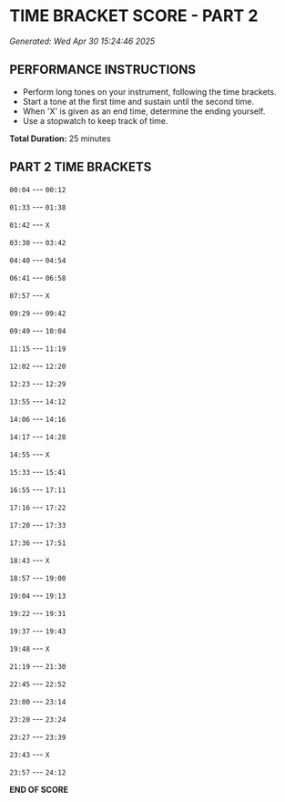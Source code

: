 # TIME BRACKET SCORE - PART 2
*Generated: Wed Apr 30 15:24:46 2025*

## PERFORMANCE INSTRUCTIONS
- Perform long tones on your instrument, following the time brackets.
- Start a tone at the first time and sustain until the second time.
- When 'X' is given as an end time, determine the ending yourself.
- Use a stopwatch to keep track of time.

**Total Duration:** 25 minutes

## PART 2 TIME BRACKETS

`00:04` --- `00:12`

`01:33` --- `01:38`

`01:42` --- `X`

`03:30` --- `03:42`

`04:40` --- `04:54`

`06:41` --- `06:58`

`07:57` --- `X`

`09:29` --- `09:42`

`09:49` --- `10:04`

`11:15` --- `11:19`

`12:02` --- `12:20`

`12:23` --- `12:29`

`13:55` --- `14:12`

`14:06` --- `14:16`

`14:17` --- `14:28`

`14:55` --- `X`

`15:33` --- `15:41`

`16:55` --- `17:11`

`17:16` --- `17:22`

`17:20` --- `17:33`

`17:36` --- `17:51`

`18:43` --- `X`

`18:57` --- `19:00`

`19:04` --- `19:13`

`19:22` --- `19:31`

`19:37` --- `19:43`

`19:48` --- `X`

`21:19` --- `21:30`

`22:45` --- `22:52`

`23:00` --- `23:14`

`23:20` --- `23:24`

`23:27` --- `23:39`

`23:43` --- `X`

`23:57` --- `24:12`

**END OF SCORE**
